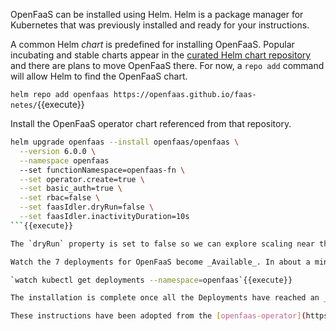 OpenFaaS can be installed using Helm. Helm is a package manager for Kubernetes that was previously installed and ready for your instructions.

A common Helm _chart_ is predefined for installing OpenFaaS. Popular incubating and stable charts appear in the [curated Helm chart repository](https://github.com/kubernetes/charts) and there are plans to move OpenFaaS there. For now, a `repo add` command will allow Helm to find the OpenFaaS chart.

`helm repo add openfaas https://openfaas.github.io/faas-netes/`{{execute}}

Install the OpenFaaS operator chart referenced from that repository.

```bash
helm upgrade openfaas --install openfaas/openfaas \
  --version 6.0.0 \
  --namespace openfaas 
  --set functionNamespace=openfaas-fn \
  --set operator.create=true \
  --set basic_auth=true \
  --set rbac=false \
  --set faasIdler.dryRun=false \
  --set faasIdler.inactivityDuration=10s
```{{execute}}

The `dryRun` property is set to false so we can explore scaling near the end of this course.

Watch the 7 deployments for OpenFaaS become _Available_. In about a minute all the _Available_ status column will turn from 0 to 1 as each deployment becomes active.

`watch kubectl get deployments --namespace=openfaas`{{execute}}

The installation is complete once all the Deployments have reached an _Available_ state of 1. Use this `clear`{{execute interrupt}} to break out of the watch or press <kbd>Ctrl</kbd>+<kbd>C</kbd>.

These instructions have been adopted from the [openfaas-operator](https://github.com/openfaas-incubator/openfaas-operator).
